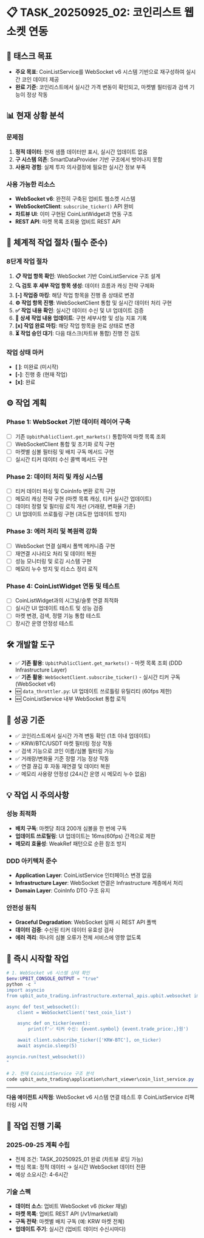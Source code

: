 # 📋 TASK_20250925_02: 코인리스트 웹소켓 연동

## 🎯 태스크 목표

- **주요 목표**: CoinListService를 WebSocket v6 시스템 기반으로 재구성하여 실시간 코인 데이터 제공
- **완료 기준**: 코인리스트에서 실시간 가격 변동이 확인되고, 마켓별 필터링과 검색 기능이 정상 작동

## 📊 현재 상황 분석

### 문제점

1. **정적 데이터**: 현재 샘플 데이터만 표시, 실시간 업데이트 없음
2. **구 시스템 의존**: SmartDataProvider 기반 구조에서 벗어나지 못함
3. **사용자 경험**: 실제 투자 의사결정에 필요한 실시간 정보 부족

### 사용 가능한 리소스

- **WebSocket v6**: 완전히 구축된 업비트 웹소켓 시스템
- **WebSocketClient**: `subscribe_ticker()` API 완비
- **차트뷰 UI**: 이미 구현된 CoinListWidget과 연동 구조
- **REST API**: 마켓 목록 조회용 업비트 REST API

## 🔄 체계적 작업 절차 (필수 준수)

### 8단계 작업 절차

1. **📋 작업 항목 확인**: WebSocket 기반 CoinListService 구조 설계
2. **🔍 검토 후 세부 작업 항목 생성**: 데이터 흐름과 캐싱 전략 구체화
3. **[-] 작업중 마킹**: 해당 작업 항목을 진행 중 상태로 변경
4. **⚙️ 작업 항목 진행**: WebSocketClient 통합 및 실시간 데이터 처리 구현
5. **✅ 작업 내용 확인**: 실시간 데이터 수신 및 UI 업데이트 검증
6. **📝 상세 작업 내용 업데이트**: 구현 세부사항 및 성능 지표 기록
7. **[x] 작업 완료 마킹**: 해당 작업 항목을 완료 상태로 변경
8. **⏳ 작업 승인 대기**: 다음 태스크(차트뷰 통합) 진행 전 검토

### 작업 상태 마커

- **[ ]**: 미완료 (미시작)
- **[-]**: 진행 중 (현재 작업)
- **[x]**: 완료

## ⚙️ 작업 계획

### Phase 1: WebSocket 기반 데이터 레이어 구축

- [ ] 기존 `UpbitPublicClient.get_markets()` 통합하여 마켓 목록 조회
- [ ] WebSocketClient 통합 및 초기화 로직 구현
- [ ] 마켓별 심볼 필터링 및 배치 구독 메서드 구현
- [ ] 실시간 티커 데이터 수신 콜백 메서드 구현

### Phase 2: 데이터 처리 및 캐싱 시스템

- [ ] 티커 데이터 파싱 및 CoinInfo 변환 로직 구현
- [ ] 메모리 캐싱 전략 구현 (마켓 목록 캐싱, 티커 실시간 업데이트)
- [ ] 데이터 정렬 및 필터링 로직 개선 (거래량, 변화율 기준)
- [ ] UI 업데이트 쓰로틀링 구현 (과도한 업데이트 방지)

### Phase 3: 에러 처리 및 복원력 강화

- [ ] WebSocket 연결 실패시 폴백 메커니즘 구현
- [ ] 재연결 시나리오 처리 및 데이터 복원
- [ ] 성능 모니터링 및 로깅 시스템 구현
- [ ] 메모리 누수 방지 및 리소스 정리 로직

### Phase 4: CoinListWidget 연동 및 테스트

- [ ] CoinListWidget과의 시그널/슬롯 연결 최적화
- [ ] 실시간 UI 업데이트 테스트 및 성능 검증
- [ ] 마켓 변경, 검색, 정렬 기능 통합 테스트
- [ ] 장시간 운영 안정성 테스트

## 🛠️ 개발할 도구

- ✅ **기존 활용**: `UpbitPublicClient.get_markets()` - 마켓 목록 조회 (DDD Infrastructure Layer)
- ✅ **기존 활용**: `WebSocketClient.subscribe_ticker()` - 실시간 티커 구독 (WebSocket v6)
- 🆕 `data_throttler.py`: UI 업데이트 쓰로틀링 유틸리티 (60fps 제한)
- 🆕 CoinListService 내부 WebSocket 통합 로직

## 🎯 성공 기준

- ✅ 코인리스트에서 실시간 가격 변동 확인 (1초 이내 업데이트)
- ✅ KRW/BTC/USDT 마켓 필터링 정상 작동
- ✅ 검색 기능으로 코인 이름/심볼 필터링 가능
- ✅ 거래량/변화율 기준 정렬 기능 정상 작동
- ✅ 연결 끊김 후 자동 재연결 및 데이터 복원
- ✅ 메모리 사용량 안정성 (24시간 운영 시 메모리 누수 없음)

## 💡 작업 시 주의사항

### 성능 최적화

- **배치 구독**: 마켓당 최대 200개 심볼을 한 번에 구독
- **업데이트 쓰로틸링**: UI 업데이트는 16ms(60fps) 간격으로 제한
- **메모리 효율성**: WeakRef 패턴으로 순환 참조 방지

### DDD 아키텍처 준수

- **Application Layer**: CoinListService 인터페이스 변경 없음
- **Infrastructure Layer**: WebSocket 연결은 Infrastructure 계층에서 처리
- **Domain Layer**: CoinInfo DTO 구조 유지

### 안전성 원칙

- **Graceful Degradation**: WebSocket 실패 시 REST API 폴백
- **데이터 검증**: 수신된 티커 데이터 유효성 검사
- **에러 격리**: 하나의 심볼 오류가 전체 서비스에 영향 없도록

## 🚀 즉시 시작할 작업

```powershell
# 1. WebSocket v6 시스템 상태 확인
$env:UPBIT_CONSOLE_OUTPUT = "true"
python -c "
import asyncio
from upbit_auto_trading.infrastructure.external_apis.upbit.websocket import WebSocketClient

async def test_websocket():
    client = WebSocketClient('test_coin_list')

    async def on_ticker(event):
        print(f'✅ 티커 수신: {event.symbol} {event.trade_price:,}원')

    await client.subscribe_ticker(['KRW-BTC'], on_ticker)
    await asyncio.sleep(5)

asyncio.run(test_websocket())
"

# 2. 현재 CoinListService 구조 분석
code upbit_auto_trading\application\chart_viewer\coin_list_service.py
```

---
**다음 에이전트 시작점**: WebSocket v6 시스템 연결 테스트 후 CoinListService 리팩터링 시작

## 📝 작업 진행 기록

### 2025-09-25 계획 수립

- 전제 조건: TASK_20250925_01 완료 (차트뷰 로딩 가능)
- 핵심 목표: 정적 데이터 → 실시간 WebSocket 데이터 전환
- 예상 소요시간: 4-6시간

### 기술 스펙

- **데이터 소스**: 업비트 WebSocket v6 (ticker 채널)
- **마켓 목록**: 업비트 REST API (/v1/market/all)
- **구독 전략**: 마켓별 배치 구독 (예: KRW 마켓 전체)
- **업데이트 주기**: 실시간 (업비트 데이터 수신시마다)
